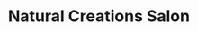 ---
title: "Natural Creations Salon"
url: /elizabethtown/natural-creations-salon/
shop: hairdresser
---